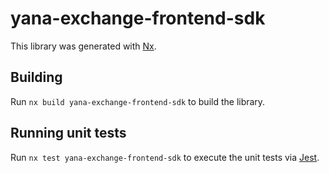 # yana-exchange-frontend-sdk

This library was generated with [Nx](https://nx.dev).

## Building

Run `nx build yana-exchange-frontend-sdk` to build the library.

## Running unit tests

Run `nx test yana-exchange-frontend-sdk` to execute the unit tests via [Jest](https://jestjs.io).
